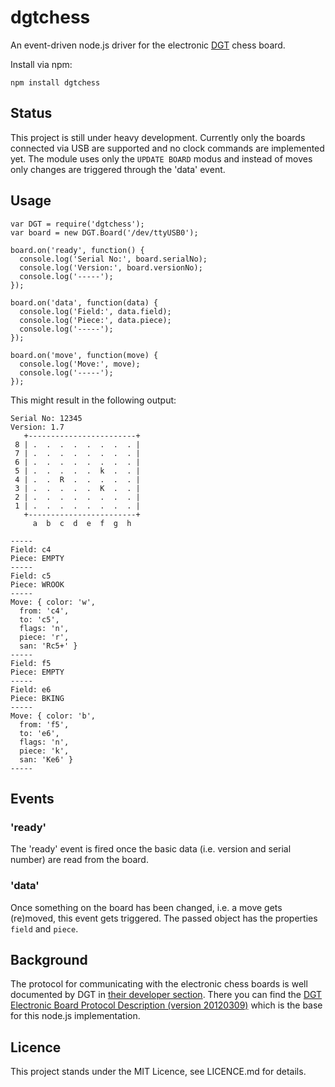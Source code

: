 dgtchess
========

An event-driven node.js driver for the electronic [DGT](http://dgtprojects.com) chess board.

Install via npm:

	npm install dgtchess

## Status

This project is still under heavy development. Currently only the boards connected via USB are
supported and no clock commands are implemented yet. The module uses only the `UPDATE BOARD`
modus and instead of moves only changes are triggered through the 'data' event.

## Usage

	var DGT = require('dgtchess');
	var board = new DGT.Board('/dev/ttyUSB0');

	board.on('ready', function() {
	  console.log('Serial No:', board.serialNo);
	  console.log('Version:', board.versionNo);
	  console.log('-----');
	});

	board.on('data', function(data) {
	  console.log('Field:', data.field);
	  console.log('Piece:', data.piece);
	  console.log('-----');
	});

	board.on('move', function(move) {
	  console.log('Move:', move);
	  console.log('-----');
	});

This might result in the following output:

	Serial No: 12345
	Version: 1.7
	   +------------------------+
	 8 | .  .  .  .  .  .  .  . |
	 7 | .  .  .  .  .  .  .  . |
	 6 | .  .  .  .  .  .  .  . |
	 5 | .  .  .  .  .  k  .  . |
	 4 | .  .  R  .  .  .  .  . |
	 3 | .  .  .  .  .  K  .  . |
	 2 | .  .  .  .  .  .  .  . |
	 1 | .  .  .  .  .  .  .  . |
	   +------------------------+
	     a  b  c  d  e  f  g  h

	-----
	Field: c4
	Piece: EMPTY
	-----
	Field: c5
	Piece: WROOK
	-----
	Move: { color: 'w',
	  from: 'c4',
	  to: 'c5',
	  flags: 'n',
	  piece: 'r',
	  san: 'Rc5+' }
	-----
	Field: f5
	Piece: EMPTY
	-----
	Field: e6
	Piece: BKING
	-----
	Move: { color: 'b',
	  from: 'f5',
	  to: 'e6',
	  flags: 'n',
	  piece: 'k',
	  san: 'Ke6' }
	-----

## Events

### 'ready'

The 'ready' event is fired once the basic data (i.e. version and serial number) are read from
the board.

### 'data'

Once something on the board has been changed, i.e. a move gets (re)moved, this event gets
triggered. The passed object has the properties `field` and `piece`.


## Background

The protocol for communicating with the electronic chess boards is well documented by DGT in
[their developer section](http://www.dgtprojects.com/site/index.php/dgtsupport/developer-info).
There you can find the [DGT Electronic Board Protocol Description (version 20120309)](http://www.dgtprojects.com/site/index.php/dgtsupport/developer-info/downloads/doc_download/85-dgt-electronic-board-protocol-description-version-20120309)
which is the base for this node.js implementation.

## Licence

This project stands under the MIT Licence, see LICENCE.md for details.